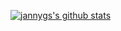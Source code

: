 [![jannygs's github stats](https://github-readme-stats.vercel.app/api?username=jannyg)](https://github.com/anuraghazra/github-readme-stats)

